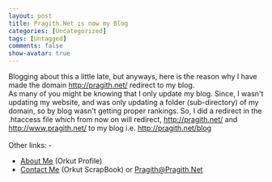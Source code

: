 ```yaml
---
layout: post
title: Pragith.Net is now my Blog
categories: [Uncategorized]
tags: [Untagged]
comments: false
show-avatar: true
---
```


<p>Blogging about this a little late, but anyways, here is the reason why I have made the domain <a href="http://pragith.net/">http://pragith.net/</a> redirect to my blog.<br />As many of you might be knowing that I only update my blog. Since, I wasn't updating my website, and was only updating a folder (sub-directory) of my domain, so by blog wasn't getting proper rankings. So, I did a redirect in the .htaccess file which from now on will redirect, <a href="http://pragith.net/">http://pragith.net/</a> and <a href="http://www.pragith.net/">http://www.pragith.net/</a> to my blog i.e. <a href="http://pragith.net/blog">http://pragith.net/blog</a><br /><br />Other links: -
</p><ul><li><a href="http://www.orkut.com/Profile.aspx?uid=2827651676488342316">About Me</a> (Orkut Profile)
</li><li><a href="http://www.orkut.com/Scrapbook.aspx?uid=2827651676488342316">Contact Me</a> (Orkut ScrapBook) or <span style="text-decoration:underline">Pragith@Pragith.Net</span><br /><br /></li></ul>